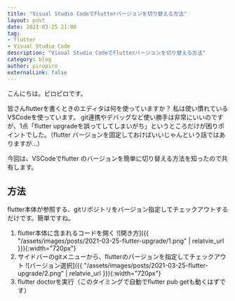 ```yaml
---
title: "Visual Studio CodeでFlutterバージョンを切り替える方法"
layout: post
date: 2021-03-25 21:00
tag: 
- flutter
- Visual Studio Code
description: "Visual Studio CodeでFlutterバージョンを切り替える方法"
category: blog
author: piropiro
externalLink: false
---
```


こんにちは。ピロピロです。

皆さんflutterを書くときのエディタは何を使っていますか？
私は使い慣れているVSCodeを使っています。
git連携やデバッグなど使い勝手は非常にいいのですが、1点「flutter upgradeを誤ってしてしまいがち」というところだけが困りポイントでした。（flutter バージョンを固定しておけばいいじゃんという話ではありますが…）

今回は、VSCodeでflutter のバージョンを簡単に切り替える方法を知ったので共有します。

## 方法
flutter本体が参照する、gitリポジトリをバージョン指定してチェックアウトするだけです。簡単ですね。

1. flutter本体に含まれるコードを開く
![開き方]({{ "/assets/images/posts/2021-03-25-flutter-upgrade/1.png" | relatvie_url }}){:width="720px"}
2. サイドバーのgitメニューから、flutterのバージョンを指定してチェックアウト
![バージョン選択]({{ "/assets/images/posts/2021-03-25-flutter-upgrade/2.png" | relatvie_url }}){:width="720px"}
3. flutter doctorを実行（このタイミングで自動でflutter pub getも動くはずです）